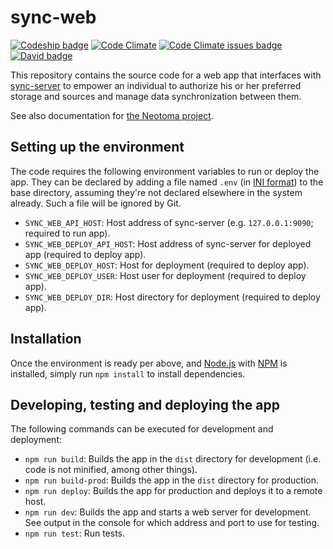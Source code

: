 # sync-web

[![Codeship badge](https://codeship.com/projects/9e06bd90-eadc-0134-d7cf-0e4301b0d4b6/status?branch=master)](https://app.codeship.com/projects/207842)
[![Code Climate](https://codeclimate.com/github/neotoma/sync-web/badges/gpa.svg)](https://codeclimate.com/github/neotoma/sync-web)
[![Code Climate issues badge](https://codeclimate.com/github/neotoma/sync-web/badges/issue_count.svg)](https://codeclimate.com/github/neotoma/sync-web/issues)
[![David badge](https://david-dm.org/neotoma/sync-web.svg)](https://david-dm.org/neotoma/sync-web)

This repository contains the source code for a web app that interfaces with [sync-server](https://github.com/neotoma/sync-server) to empower an individual to authorize his or her preferred storage and sources and manage data synchronization between them.

See also documentation for [the Neotoma project](https://github.com/neotoma/documentation).

## Setting up the environment

The code requires the following environment variables to run or deploy the app. They can be declared by adding a file named `.env` (in [INI format](https://en.wikipedia.org/wiki/INI_file)) to the base directory, assuming they're not declared elsewhere in the system already. Such a file will be ignored by Git.

- `SYNC_WEB_API_HOST`: Host address of sync-server (e.g. `127.0.0.1:9090`; required to run app).
- `SYNC_WEB_DEPLOY_API_HOST`: Host address of sync-server for deployed app (required to deploy app).
- `SYNC_WEB_DEPLOY_HOST`: Host for deployment (required to deploy app).
- `SYNC_WEB_DEPLOY_USER`: Host user for deployment (required to deploy app).
- `SYNC_WEB_DEPLOY_DIR`: Host directory for deployment (required to deploy app).

## Installation

Once the environment is ready per above, and [Node.js](http://nodejs.org/) with [NPM](https://www.npmjs.com/) is installed, simply run `npm install` to install dependencies.

## Developing, testing and deploying the app

The following commands can be executed for development and deployment:

- `npm run build`: Builds the app in the `dist` directory for development (i.e. code is not minified, among other things).
- `npm run build-prod`: Builds the app in the `dist` directory for production.
- `npm run deploy`: Builds the app for production and deploys it to a remote host.
- `npm run dev`: Builds the app and starts a web server for development. See output in the console for which address and port to use for testing.
- `npm run test`: Run tests.